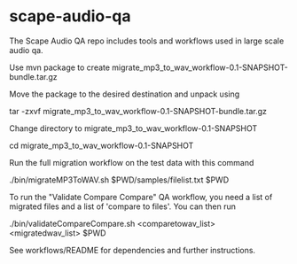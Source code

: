 scape-audio-qa
==============

The Scape Audio QA repo includes tools and workflows used in large scale audio qa.

Use mvn package to create migrate_mp3_to_wav_workflow-0.1-SNAPSHOT-bundle.tar.gz

Move the package to the desired destination and unpack using

tar -zxvf migrate_mp3_to_wav_workflow-0.1-SNAPSHOT-bundle.tar.gz

Change directory to migrate_mp3_to_wav_workflow-0.1-SNAPSHOT

cd migrate_mp3_to_wav_workflow-0.1-SNAPSHOT

Run the full migration workflow on the test data with this command

./bin/migrateMP3ToWAV.sh $PWD/samples/filelist.txt $PWD

To run the "Validate Compare Compare" QA workflow, you need a list of migrated files
and a list of 'compare to files'. You can then run

./bin/validateCompareCompare.sh <comparetowav_list> <migratedwav_list> $PWD

See workflows/README for dependencies and further instructions.